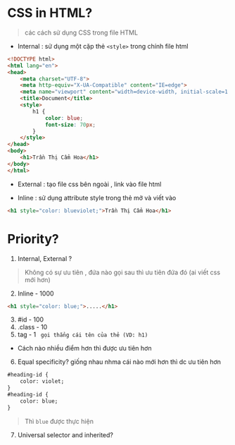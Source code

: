 # CSS in HTML?
> các cách sử dụng CSS trong file HTML
- Internal : sử dụng một cặp thẻ ```<style>``` trong chính file html
```html
<!DOCTYPE html>
<html lang="en">
<head>
    <meta charset="UTF-8">
    <meta http-equiv="X-UA-Compatible" content="IE=edge">
    <meta name="viewport" content="width=device-width, initial-scale=1.0">
    <title>Document</title>
    <style>
        h1 {
            color: blue;
            font-size: 70px;
        }
    </style>
</head>
<body>
    <h1>Trần Thị Cẩm Hoa</h1>
</body>
</html>
```
- External : tạo file css bên ngoài , link vào file html


- Inline : sử dụng attribute style trong thẻ mở và viết vào 
```html
<h1 style="color: blueviolet;">Trần Thị Cẩm Hoa</h1>
```

# Priority?

1. Internal, External ?
> Không có sự ưu tiên , đứa nào gọi sau thì ưu tiên đứa đó (ai viết css mới hơn)
2. Inline - 1000
```html
<h1 style="color: blue;">.....</h1>
```
3. #id - 100
4. .class - 10
5. tag - 1 ``` gọi thẳng cái tên của thẻ (VD: h1)```
- Cách nào nhiều điểm hơn thì được ưu tiên hơn
6. Equal specificity?
giống nhau nhma cái nào mới hơn thì dc ưu tiên hơn
```html
#heading-id {
    color: violet;
}
#heading-id {
    color: blue;
}
```
> Thì ```blue``` được thực hiện
7. Universal selector and inherited?
